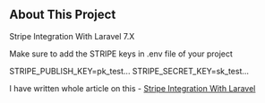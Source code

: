 ## About This Project

Stripe Integration With Laravel 7.X

Make sure to add the STRIPE keys in .env file of your project

STRIPE_PUBLISH_KEY=pk_test...
STRIPE_SECRET_KEY=sk_test...

I have written whole article on this - <a href="https://stackcoder.in/posts/stripe-payment-integration-with-laravel">Stripe Integration With Laravel</a>